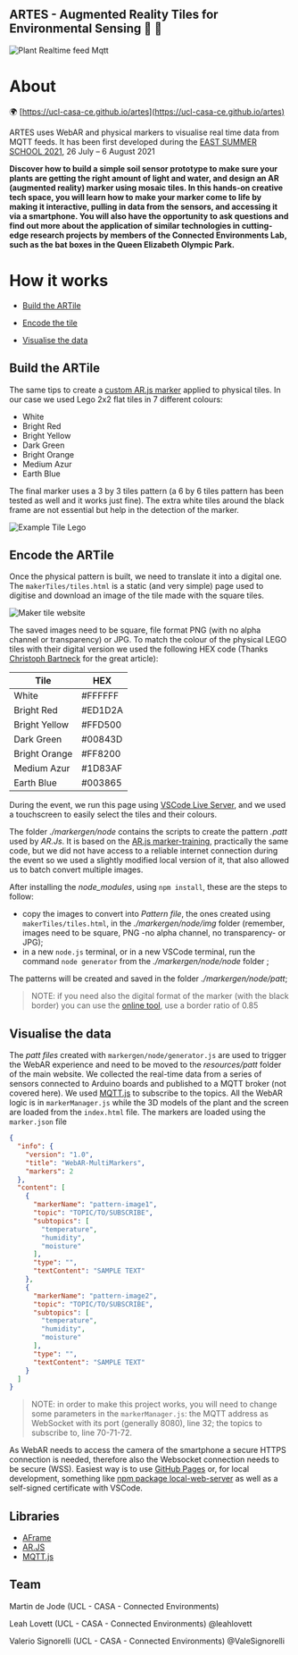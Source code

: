 ## ARTES - Augmented Reality Tiles for Environmental Sensing :diamond_shape_with_a_dot_inside: :seedling:

![Plant Realtime feed Mqtt](./docs/ARTES_Mqtt.gif)

# About

:earth_africa: [https://ucl-casa-ce.github.io/artes](https://ucl-casa-ce.github.io/artes)

ARTES uses WebAR and physical markers to visualise real time data from MQTT feeds. It has been first developed during the [EAST SUMMER SCHOOL 2021](https://www.queenelizabetholympicpark.co.uk/our-story/supporting-communities/education-and-young-people/east-education-summer-school), 26 July – 6 August 2021

__Discover how to build a simple soil sensor prototype to make sure your plants are getting the right amount of light and water, and design an AR (augmented reality) marker using mosaic tiles. In this hands-on creative tech space, you will learn how to make your marker come to life by making it interactive, pulling in data from the sensors, and accessing it via a smartphone. You will also have the opportunity to ask questions and find out more about the application of similar technologies in cutting-edge research projects by members of the Connected Environments Lab, such as the bat boxes in the Queen Elizabeth Olympic Park.__

# How it works

- [Build the ARTile](#build-the-artile)

- [Encode the tile](#encode-the-artile)

- [Visualise the data](#visualise-the-data)

## Build the ARTile

The same tips to create a [custom AR.js marker](https://medium.com/chialab-open-source/10-tips-to-enhance-your-ar-js-app-8b44c6faffca) applied to physical tiles. In our case we used Lego 2x2 flat tiles in 7 different colours:

- White
- Bright Red
- Bright Yellow
- Dark Green
- Bright Orange
- Medium Azur
- Earth Blue

The final marker uses a 3 by 3 tiles pattern (a 6 by 6 tiles pattern has been tested as well and it works just fine). The extra white tiles around the black frame are not essential but help in the detection of the marker.

![Example Tile Lego](./docs/Marker_s.jpg)

## Encode the ARTile

Once the physical pattern is built, we need to translate it into a digital one. The `makerTiles/tiles.html` is a static (and very simple) page used to digitise and download an image of the tile made with the square tiles. 

![Maker tile website](./docs/MakerTiles.jpg)

The saved images need to be square, file format PNG (with no alpha channel or transparency) or JPG. 
To match the colour of the physical LEGO tiles with their digital version we used the following HEX code (Thanks [Christoph Bartneck](https://www.bartneck.de/2016/09/09/the-curious-case-of-lego-colors/) for the great article):

| Tile          |   HEX  |
|---------------|--------|
| White         | #FFFFFF |
| Bright Red    | #ED1D2A |
| Bright Yellow | #FFD500 |
| Dark Green    | #00843D |
| Bright Orange | #FF8200 |
| Medium Azur   | #1D83AF |
| Earth Blue    | #003865 |

During the event, we run this page using [VSCode Live Server](https://marketplace.visualstudio.com/items?itemName=ritwickdey.LiveServer), and we used a touchscreen to easily select the tiles and their colours.

The folder _./markergen/node_ contains the scripts to create the pattern _.patt_ used by _AR.Js_. It is based on the [AR.js marker-training](https://github.com/AR-js-org/AR.js/tree/master/three.js/examples/marker-training), practically the same code, but we did not have access to a reliable internet connection during the event so we used a slightly modified local version of it, that also allowed us to batch convert multiple images.

After installing the _node_modules_, using `npm install`, these are the steps to follow:

- copy the images to convert into _Pattern file_, the ones created using `makerTiles/tiles.html`, in the _./markergen/node/img_ folder (remember, images need to be square, PNG -no alpha channel, no transparency- or JPG);
- in a new `node.js` terminal, or in a new VSCode terminal, run the command `node generator` from the _./markergen/node/node_ folder ;

The patterns will be created and saved in the folder _./markergen/node/patt_;

> NOTE: if you need also the digital format of the marker (with the black border) you can use the [online tool](https://ar-js-org.github.io/AR.js/three.js/examples/marker-training/examples/generator.html), use a border ratio of 0.85 

## Visualise the data

The _patt files_ created with `markergen/node/generator.js` are used to trigger the WebAR experience and need to be moved to the _resources/patt_ folder of the main website. We collected the real-time data from a series of sensors connected to Arduino boards and published to a MQTT broker (not covered here). We used [MQTT.js](https://github.com/mqttjs/MQTT.js) to subscribe to the topics. All the WebAR logic is in `markerManager.js` while the 3D models of the plant and the screen are loaded from the `index.html` file. The markers are loaded using the `marker.json` file

```json
{
  "info": {
    "version": "1.0",
    "title": "WebAR-MultiMarkers",
    "markers": 2
  },
  "content": [
    {
      "markerName": "pattern-image1",
      "topic": "TOPIC/TO/SUBSCRIBE",
      "subtopics": [
        "temperature",
        "humidity",
        "moisture"
      ],
      "type": "",
      "textContent": "SAMPLE TEXT"
    },
    {
      "markerName": "pattern-image2",
      "topic": "TOPIC/TO/SUBSCRIBE",
      "subtopics": [
        "temperature",
        "humidity",
        "moisture"
      ],
      "type": "",
      "textContent": "SAMPLE TEXT"
    }
  ]
}

```

> NOTE: in order to make this project works, you will need to change some parameters in the `markerManager.js`: the MQTT address as WebSocket with its port (generally 8080), line 32; the topics to subscribe to, line 70-71-72.

As WebAR needs to access the camera of the smartphone a secure HTTPS connection is needed, therefore also the Websocket connection needs to be secure (WSS). Easiest way is to use [GitHub Pages](https://pages.github.com/) or, for local development, something like [npm package local-web-server](https://www.npmjs.com/package/local-web-server) as well as a self-signed certificate with VSCode.


## Libraries

- [AFrame](https://aframe.io/)
- [AR.JS](https://github.com/AR-js-org/AR.js/)
- [MQTT.js](https://github.com/mqttjs/MQTT.js)

## Team

Martin de Jode (UCL - CASA - Connected Environments)

Leah Lovett (UCL - CASA - Connected Environments) @leahlovett

Valerio Signorelli (UCL - CASA - Connected Environments) @ValeSignorelli
